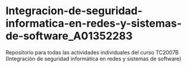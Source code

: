 # Integracion-de-seguridad-informatica-en-redes-y-sistemas-de-software_A01352283
Repositorio para todas las actividades individuales del curso TC2007B (Integración de seguridad informática en redes y sistemas de software)
